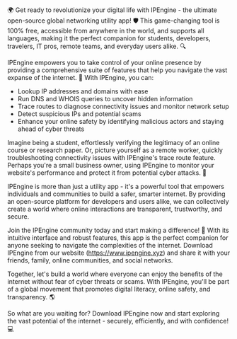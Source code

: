 🌍 Get ready to revolutionize your digital life with IPEngine - the ultimate open-source global networking utility app! 🛡️ This game-changing tool is 100% free, accessible from anywhere in the world, and supports all languages, making it the perfect companion for students, developers, travelers, IT pros, remote teams, and everyday users alike. 🔍

IPEngine empowers you to take control of your online presence by providing a comprehensive suite of features that help you navigate the vast expanse of the internet. 📡 With IPEngine, you can:

* Lookup IP addresses and domains with ease
* Run DNS and WHOIS queries to uncover hidden information
* Trace routes to diagnose connectivity issues and monitor network setup
* Detect suspicious IPs and potential scams
* Enhance your online safety by identifying malicious actors and staying ahead of cyber threats

Imagine being a student, effortlessly verifying the legitimacy of an online course or research paper. Or, picture yourself as a remote worker, quickly troubleshooting connectivity issues with IPEngine's trace route feature. Perhaps you're a small business owner, using IPEngine to monitor your website's performance and protect it from potential cyber attacks. 🚀

IPEngine is more than just a utility app - it's a powerful tool that empowers individuals and communities to build a safer, smarter internet. By providing an open-source platform for developers and users alike, we can collectively create a world where online interactions are transparent, trustworthy, and secure.

Join the IPEngine community today and start making a difference! 🌟 With its intuitive interface and robust features, this app is the perfect companion for anyone seeking to navigate the complexities of the internet. Download IPEngine from our website (https://www.ipengine.xyz) and share it with your friends, family, online communities, and social networks.

Together, let's build a world where everyone can enjoy the benefits of the internet without fear of cyber threats or scams. With IPEngine, you'll be part of a global movement that promotes digital literacy, online safety, and transparency. 🌎

So what are you waiting for? Download IPEngine now and start exploring the vast potential of the internet - securely, efficiently, and with confidence! 💻